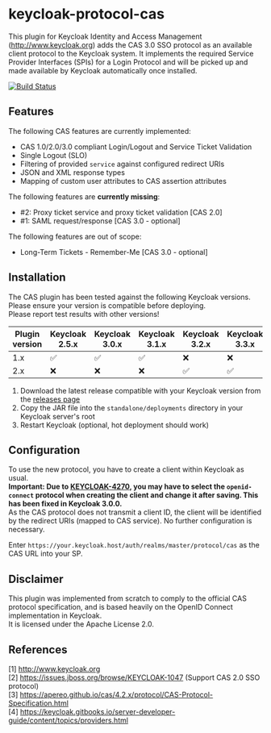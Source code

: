 # keycloak-protocol-cas
This plugin for Keycloak Identity and Access Management (http://www.keycloak.org) adds the CAS 3.0 SSO protocol as an available client protocol to the Keycloak system. It implements the required Service Provider Interfaces (SPIs) for a Login Protocol and will be picked up and made available by Keycloak automatically once installed.

[![Build Status](https://travis-ci.org/Doccrazy/keycloak-protocol-cas.svg?branch=master)](https://travis-ci.org/Doccrazy/keycloak-protocol-cas)

## Features
The following CAS features are currently implemented:
* CAS 1.0/2.0/3.0 compliant Login/Logout and Service Ticket Validation
* Single Logout (SLO)
* Filtering of provided `service` against configured redirect URIs
* JSON and XML response types
* Mapping of custom user attributes to CAS assertion attributes

The following features are **currently missing**:
* #2: Proxy ticket service and proxy ticket validation [CAS 2.0]
* #1: SAML request/response [CAS 3.0 - optional]

The following features are out of scope:
* Long-Term Tickets - Remember-Me [CAS 3.0 - optional]

## Installation
The CAS plugin has been tested against the following Keycloak versions. Please ensure your version is compatible before deploying.  
Please report test results with other versions!

Plugin version | Keycloak 2.5.x | Keycloak 3.0.x | Keycloak 3.1.x | Keycloak 3.2.x | Keycloak 3.3.x | Keycloak 3.4.x
------------ | ------------- | ------------- | ------------- | ------------- | ------------- | -------------
1.x |  :white_check_mark: |  :white_check_mark: |  :white_check_mark: |  :x: |  :x: |  :x:
2.x |  :x: |  :x: |  :x: |  :white_check_mark: | :white_check_mark: | :white_check_mark:

1. Download the latest release compatible with your Keycloak version from the [releases page](https://github.com/Doccrazy/keycloak-protocol-cas/releases)
2. Copy the JAR file into the `standalone/deployments` directory in your Keycloak server's root
3. Restart Keycloak (optional, hot deployment should work)

## Configuration
To use the new protocol, you have to create a client within Keycloak as usual.  
**Important: Due to [KEYCLOAK-4270](https://issues.jboss.org/browse/KEYCLOAK-4270), you may have to select the `openid-connect` protocol when creating the client and change it after saving. This has been fixed in Keycloak 3.0.0.**  
As the CAS protocol does not transmit a client ID, the client will be identified by the redirect URIs (mapped to CAS service). No further configuration is necessary.

Enter `https://your.keycloak.host/auth/realms/master/protocol/cas` as the CAS URL into your SP.

## Disclaimer
This plugin was implemented from scratch to comply to the official CAS protocol specification, and is based heavily on the OpenID Connect implementation in Keycloak.  
It is licensed under the Apache License 2.0.

## References
[1] http://www.keycloak.org  
[2] https://issues.jboss.org/browse/KEYCLOAK-1047 (Support CAS 2.0 SSO protocol)  
[3] https://apereo.github.io/cas/4.2.x/protocol/CAS-Protocol-Specification.html  
[4] https://keycloak.gitbooks.io/server-developer-guide/content/topics/providers.html
